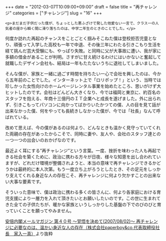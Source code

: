 +++
date = "2012-03-07T10:09:00+09:00"
draft = false
title = "再チャレンジ"
categories = ["チャレンジ"]
slug = "16"
+++


    <p>まだまだ子供だった僕が、ちょっとした悪ふざけで発した他愛ない一言で、クラス一の人気者の座から瞬く間に滑り落ちたのは、中学二年生のときのことでした。</p>
<p>何度か訪れた再起のチャンスをことごとく掴みそこねた僕は登校拒否児童となり、頑張って入学した高校も一年で中退、その後三年にわたる引きこもり生活を経て挑んだ芸大受験にも、やっぱり失敗。と同時に父が大事故に遭い、我が家に多額の借金があることが判明。さすがに甘え続けるわけにはいかないと奮起して就職したデザイン会社も、結局は一年もたたないうちに退社してしまいました。</p>
<p>そんな僕が、家族と一緒に過ごす時間を持ちたい一心で会社を興したのは、今から五年前のことでした。インターネット上で「ロリポップ！」という、当時では珍しかった女性向けのホームページレンタル事業を始めたところ、思いがけず大ヒットしたのです。会社はどんどん大きくなり、今では福岡と東京に、約百名のスタッフを抱える、年商十三億円のＩＴ企業へと成長を遂げました。外に出られず、引きこもってパソコンに向かってばかりいたかつての僕、人の目を見て話が出来なかった僕、何をやっても長続きしなかった僕が、今では「社長」なんて呼ばれている。</p>
<p>改めて思えば、今の僕があるのは何より、どんなときも温かく見守っていてくれた両親の存在があったからこそで、同時に妻や、友人や、会社のスタッフ達との一つ一つの出会いのおかげなのです。</p>
<p>最近よく耳にする&rdquo;再チャレンジ&rdquo;という言葉。一度、挫折を味わった人も再起できる社会を築くために、政治に携わる方々が日夜、様々な知恵を出し合われていますが、どれだけ環境が整備されようと、本当の意味で再チャレンジできるかどうかは最終的に本人次第。もう一度立ち上がろうとしたとき、その足元をしっかり支えてくれる身近な人の存在こそ、再チャレンジに何より欠かすことの出来ない大事な要素です。</p>
<p>そういった意味で、僕は政治に携わる多くの皆さんに、何より各家庭における育児支援により一層力を入れて頂きたいとお願いしたいのです。この世に生まれてきた全ての子供たちが、暖かな家族というしっかりした基盤の下でのびのびと育っていくことを願ってやみません。</p>
<p><a href="http://www.kantei.go.jp/jp/m-magazine/backnumber/2007/0802.html" target="_blank">安倍内閣メールマガジン 第４０号 〜覚悟を決めて(2007/08/02)〜 再チャレンジに必要なのは、温かい身近な人の存在（株式会社paperboy&amp;co.代表取締役社長　家入一真）</a>より抜粋</p>
  
